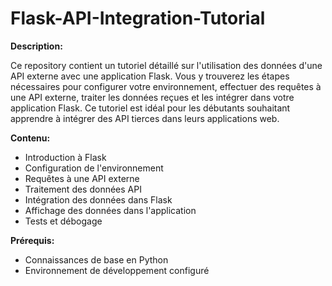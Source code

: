 # Flask-API-Integration-Tutorial

**Description:**

Ce repository contient un tutoriel détaillé sur l'utilisation des données d'une API externe avec une application Flask. Vous y trouverez les étapes nécessaires pour configurer votre environnement, effectuer des requêtes à une API externe, traiter les données reçues et les intégrer dans votre application Flask. Ce tutoriel est idéal pour les débutants souhaitant apprendre à intégrer des API tierces dans leurs applications web.

**Contenu:**
- Introduction à Flask
- Configuration de l'environnement
- Requêtes à une API externe
- Traitement des données API
- Intégration des données dans Flask
- Affichage des données dans l'application
- Tests et débogage

**Prérequis:**
- Connaissances de base en Python
- Environnement de développement configuré